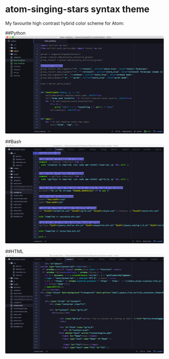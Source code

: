 # atom-singing-stars syntax theme

My favourite high contrast hybrid color scheme for Atom:

##Python
![Singing Stars Screenshot](imgs/python.jpg)

##Bash
![Singing Stars Screenshot](imgs/bash.jpg)

##HTML
![Singing Stars Screenshot](imgs/html.jpg)
